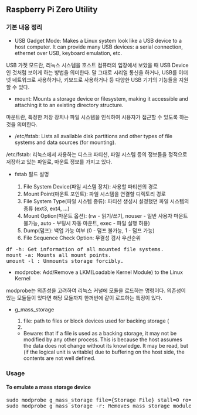 ## Raspberry Pi Zero Utility

### 기본 내용 정리

* USB Gadget Mode: Makes a Linux system look like a USB device to a host computer. It can provide many USB devices: a serial connection, ethernet over USB, keyboard emulation, etc.

USB 가젯 모드란, 리눅스 시스템을 호스트 컴퓨터의 입장에서 보았을 때 USB Device인 것처럼 보이게 하는 방법을 의미한다. 말 그대로 시리얼 통신을 하거나, USB를 이더넷 네트워크로 사용하거나, 키보드로 사용하거나 등 다양한 USB 기기의 기능들을 지원할 수 있다.

* mount: Mounts a storage device or filesystem, making it accessible and attaching it to an existing directory structure.

마운트란, 특정한 저장 장치나 파일 시스템을 인식하여 시용자가 접근할 수 있도록 하는 것을 의미한다.

* /etc/fstab: Lists all available disk partitions and other types of file systems and data sources (for mounting).

/etc/fstab: 리눅스에서 사용하는 디스크 파티션, 파일 시스템 등의 정보들을 정적으로 저장하고 있는 파일로, 마운트 정보를 가지고 있다.

* fstab 필드 설명

  1) File System Device(파일 시스템 장치): 사용할 파티션의 경로
  2) Mount Point(마운트 포인트): 파일 시스템을 연결할 디렉토리 경로
  3) File System Type(파일 시스템 종류): 파티션 생성시 설정했던 파일 시스템의 종류 (ext3, ext4, ...)
  4) Mount Option(마운트 옵션): (rw - 읽기/쓰기, nouser - 일반 사용자 마운트 불가능, auto - 부팅시 자동 마운트, exec - 파일 실행 허용)
  5) Dump(덤프): 백업 가능 여부 (0 - 덤프 불가능, 1 - 덤프 가능)
  6) File Sequence Check Option: 무결성 검사 우선순위

<pre>
df -h: Get information of all mounted file systems.
mount -a: Mounts all mount points.
umount -l : Unmounts storage forcibly.
</pre>

* modprobe: Add/Remove a LKM(Loadable Kernel Module) to the Linux Kernel

modprobe는 의존성을 고려하여 리눅스 커널에 모듈을 로드하는 명령어다. 의존성이 있는 모듈들이 있다면 해당 모듈까지 한꺼번에 같이 로드하는 특징이 있다.

* g_mass_storage

  1) file: path to files or block devices used for backing storage (
  2) 
  
  * Beware: that if a file is used as a backing storage, it may not be modified by any other process. This is because the host assumes the data does not change without its knowledge. It may be  read, but (if the logical unit is writable) due to buffering on the host side, the contents are not well defined.

### Usage

#### To emulate a mass storage device

<pre>
sudo modprobe g_mass_storage file={Storage File} stall=0 ro=0 removable=1
sudo modprobe g_mass_storage -r: Removes mass storage module
</pre>
